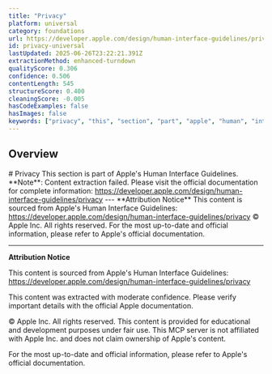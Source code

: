 ```yaml
---
title: "Privacy"
platform: universal
category: foundations
url: https://developer.apple.com/design/human-interface-guidelines/privacy
id: privacy-universal
lastUpdated: 2025-06-26T23:22:21.391Z
extractionMethod: enhanced-turndown
qualityScore: 0.306
confidence: 0.506
contentLength: 545
structureScore: 0.400
cleaningScore: -0.005
hasCodeExamples: false
hasImages: false
keywords: ["privacy", "this", "section", "part", "apple", "human", "interface", "guidelines", "note", "content"]
---
```

## Overview

\# Privacy This section is part of Apple's Human Interface Guidelines. \*\*Note\*\*: Content extraction failed. Please visit the official documentation for complete information: https://developer.apple.com/design/human-interface-guidelines/privacy --- \*\*Attribution Notice\*\* This content is sourced from Apple's Human Interface Guidelines: https://developer.apple.com/design/human-interface-guidelines/privacy © Apple Inc. All rights reserved. For the most up-to-date and official information, please refer to Apple's official documentation.

---

**Attribution Notice**

This content is sourced from Apple's Human Interface Guidelines: https://developer.apple.com/design/human-interface-guidelines/privacy

This content was extracted with moderate confidence. Please verify important details with the official Apple documentation.

© Apple Inc. All rights reserved. This content is provided for educational and development purposes under fair use. This MCP server is not affiliated with Apple Inc. and does not claim ownership of Apple's content.

For the most up-to-date and official information, please refer to Apple's official documentation.
